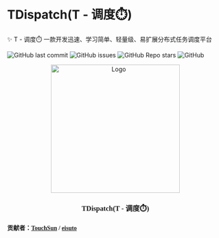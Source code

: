 # TDispatch(T - 调度⏱️)

✨ T - 调度⏱️ 一款开发迅速、学习简单、轻量级、易扩展分布式任务调度平台

![GitHub last commit](https://img.shields.io/github/last-commit/Touch-Sun/t-dispatch)
![GitHub issues](https://img.shields.io/github/issues/Touch-Sun/t-dispatch)
![GitHub Repo stars](https://img.shields.io/github/stars/Touch-Sun/t-dispatch)
![GitHub](https://img.shields.io/github/license/Touch-Sun/t-dispatch)
<br />
<p align="center">
  <a href="https://github.com/Touch-Sun/t-dispatch">
    <img style="" src="https://i.imgloc.com/2023/06/02/VkcoMt.png" alt="Logo" width="300" height="300">
  </a>
</p>
<h3 align="center" style="font-family: 幼圆,serif">TDispatch(T - 调度⏱️)</h3>
<h4 align="left" style="font-family: 幼圆,serif">贡献者：<a href="https://github.com/Touch-Sun">TouchSun</a> / <a href="https://github.com/eisuto">eisuto</a></h4>
